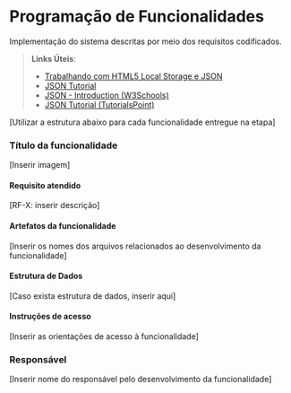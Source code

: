 # Programação de Funcionalidades

Implementação do sistema descritas por meio dos requisitos codificados. 

> **Links Úteis**:
>
> - [Trabalhando com HTML5 Local Storage e JSON](https://www.devmedia.com.br/trabalhando-com-html5-local-storage-e-json/29045)
> - [JSON Tutorial](https://www.w3resource.com/JSON)
> - [JSON - Introduction (W3Schools)](https://www.w3schools.com/js/js_json_intro.asp)
> - [JSON Tutorial (TutorialsPoint)](https://www.tutorialspoint.com/json/index.htm)

[Utilizar a estrutura abaixo para cada funcionalidade entregue na etapa]

### Título da funcionalidade

[Inserir imagem]


#### Requisito atendido

[RF-X: inserir descrição]


#### Artefatos da funcionalidade

[Inserir os nomes dos arquivos relacionados ao desenvolvimento da funcionalidade]


#### Estrutura de Dados

[Caso exista estrutura de dados, inserir aqui]


#### Instruções de acesso

[Inserir as orientações de acesso à funcionalidade]


### Responsável

[Inserir nome do responsável pelo desenvolvimento da funcionalidade]


